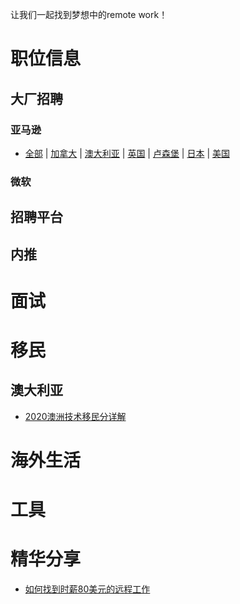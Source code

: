 让我们一起找到梦想中的remote work！


# 职位信息

## 大厂招聘
### 亚马逊
- [全部](https://www.amazon.jobs/zh/) | [加拿大](https://www.amazon.jobs/zh/search?base_query=&loc_query=Canada&latitude=&longitude=&loc_group_id=&invalid_location=false&country=CAN&city=&region=&county=) | [澳大利亚](https://www.amazon.jobs/zh/search?base_query=&loc_query=Canada&latitude=&longitude=&loc_group_id=&invalid_location=false&country=AUS&city=&region=&county=) | [英国](https://www.amazon.jobs/zh/search?base_query=&loc_query=Canada&latitude=&longitude=&loc_group_id=&invalid_location=false&country=GBR&city=&region=&county=) | [卢森堡](https://www.amazon.jobs/zh/search?base_query=&loc_query=Canada&latitude=&longitude=&loc_group_id=&invalid_location=false&country=LUX&city=&region=&county=) | [日本](https://www.amazon.jobs/zh/search?base_query=&loc_query=Canada&latitude=&longitude=&loc_group_id=&invalid_location=false&country=JPN&city=&region=&county=) | [美国](https://www.amazon.jobs/zh/search?base_query=&loc_query=Canada&latitude=&longitude=&loc_group_id=&invalid_location=false&country=USA&city=&region=&county=)
### 微软

## 招聘平台

## 内推

# 面试

# 移民
## 澳大利亚
- [2020澳洲技术移民分详解](https://zhuanlan.zhihu.com/p/39336962)

# 海外生活

# 工具

# 精华分享
- [如何找到时薪80美元的远程工作](https://geekplux.com/posts/how-to-get-jobs-pay-80-dollars-per-hour-1)
